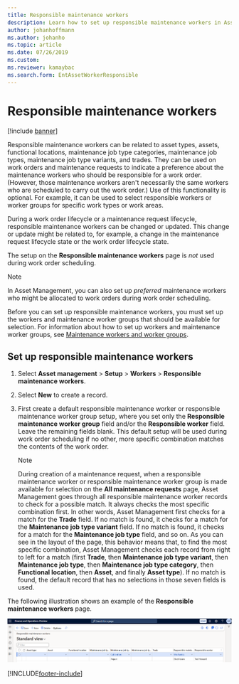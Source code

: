 ```yaml
---
title: Responsible maintenance workers
description: Learn how to set up responsible maintenance workers in Asset Management, including a process on setting up responsible maintenance workers.
author: johanhoffmann
ms.author: johanho
ms.topic: article
ms.date: 07/26/2019
ms.custom:
ms.reviewer: kamaybac 
ms.search.form: EntAssetWorkerResponsible 
---
```


# Responsible maintenance workers

[!include [banner](../../includes/banner.md)]

 

Responsible maintenance workers can be related to asset types, assets, functional locations, maintenance job type categories, maintenance job types, maintenance job type variants, and trades. They can be used on work orders and maintenance requests to indicate a preference about the maintenance workers who should be responsible for a work order. (However, those maintenance workers aren't necessarily the same workers who are scheduled to carry out the work order.) Use of this functionality is optional. For example, it can be used to select responsible workers or worker groups for specific work types or work areas.

During a work order lifecycle or a maintenance request lifecycle, responsible maintenance workers can be changed or updated. This change or update might be related to, for example, a change in the maintenance request lifecycle state or the work order lifecycle state.

The setup on the **Responsible maintenance workers** page is *not* used during work order scheduling.

> [!NOTE]
> In Asset Management, you can also set up *preferred* maintenance workers who might be allocated to work orders during work order scheduling.

Before you can set up responsible maintenance workers, you must set up the workers and maintenance worker groups that should be available for selection. For information about how to set up workers and maintenance worker groups, see [Maintenance workers and worker groups](../setup-for-objects/workers-and-worker-groups.md).

## Set up responsible maintenance workers

1. Select **Asset management** \> **Setup** \> **Workers** \> **Responsible maintenance workers**.
2. Select **New** to create a record.
3. First create a default responsible maintenance worker or responsible maintenance worker group setup, where you set only the **Responsible maintenance worker group** field and/or the **Responsible worker** field. Leave the remaining fields blank. This default setup will be used during work order scheduling if no other, more specific combination matches the contents of the work order.

    > [!NOTE]
    > During creation of a maintenance request, when a responsible maintenance worker or responsible maintenance worker group is made available for selection on the **All maintenance requests** page, Asset Management goes through all responsible maintenance worker records to check for a possible match. It always checks the most specific combination first. In other words, Asset Management first checks for a match for the **Trade** field. If no match is found, it checks for a match for the **Maintenance job type variant** field. If no match is found, it checks for a match for the **Maintenance job type** field, and so on. As you can see in the layout of the page, this behavior means that, to find the most specific combination, Asset Management checks each record from right to left for a match (first **Trade**, then **Maintenance job type variant**, then **Maintenance job type**, then **Maintenance job type category**, then **Functional location**, then **Asset**, and finally **Asset type**). If no match is found, the default record that has no selections in those seven fields is used.

The following illustration shows an example of the **Responsible maintenance workers** page.

![Responsible maintenance workers page.](media/08-setup-for-requests.png)


[!INCLUDE[footer-include](../../../includes/footer-banner.md)]